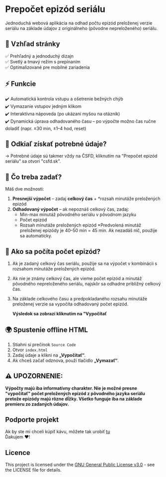 # Prepočet epizód seriálu  

Jednoduchá webová aplikácia na odhad počtu epizód preloženej verzie seriálu na základe údajov z originálneho (pôvodne nepreloženého) seriálu.  

## 🎨 Vzhľad stránky  
✅ Prehľadný a jednoduchý dizajn  
✅ Svetlý a tmavý režim s prepínaním  
✅ Optimalizované pre mobilné zariadenia  

## ⚡ Funkcie  
✔️ Automatická kontrola vstupu a ošetrenie bežných chýb  
✔️ Vymazanie vstupov jedným klikom   
✔️ Interaktívna nápoveda (po ukázaní myšou na otáznik)   
✔️ Dynamická úprava odhadovaného času – po výpočte možno čas ručne doladiť (napr. ±30 min, ±1–4 hod, reset)

## 📌 Odkiaľ získať potrebné údaje? ##
-> Potrebné údaje sú takmer vždy na ČSFD, kliknutím na "Prepočet epizód seriálu" sa otvorí "csfd.sk".

## 🔢 Čo treba zadať?  
Máš dve možnosti:  
1. **Presnejší výpočet** – zadaj **celkový čas** + *rozsah minutáže preložených epizód  
2. **Odhadovaný výpočet** – ak nepoznáš celkový čas, zadaj:  
   - Min-max minutáž pôvodného seriálu v pôvodnom jazyku
   - Počet epizód  
   - Rozsah minutáže preložených epizód
*Predvolená minutáž preloženej epizódy je 40–50 min = 45 min. Ak nezadáš nič, použije sa automaticky.

## 🧮 Ako sa počíta počet epizód?  
1. Ak je zadaný celkový čas seriálu, použije sa na výpočet v kombinácii s rozsahom minutáže preložených epizód.  
2. Ak nie je známy celkový čas, ale vieme počet epizód a minutáž pôvodného nepreloženého seriálu, najskôr sa odhadne približný celkový čas.
3. Na základe celkového času a predpokladaného rozsahu minutáže preloženej verzie sa vypočíta odhadovaný počet epizód.
     
   **Výsledok sa zobrazí kliknutím na "Vypočítať**  

## 🌍 Spustenie offline HTML 
1. Stiahni si prečinok `Source Code`  
2. Otvor `index.html`    
3. Zadaj údaje a klikni na **„Vypočítať“**.  
4. Ak chceš začať odznova, použi tlačidlo **„Vymazať“**.

## ⚠️ UPOZORNENIE:
**Výpočty majú iba informatívny charakter. Nie je možné presne "vypočítať" počet preložených epizód z pôvodného jazyka seriálu pretože epizódy majú rôzne dĺžky. Všetko funguje iba na základe premieru zo zadaných údajov.** 

## Podporte projekt

Ak by ste mi chceli kúpiť kávu, môžete tak urobiť [tu](https://revolut.me/marp0l)  
Ďakujem ❤️!

## Licence

This project is licensed under the [GNU General Public License v3.0](LICENSE) - see the LICENSE file for details.


